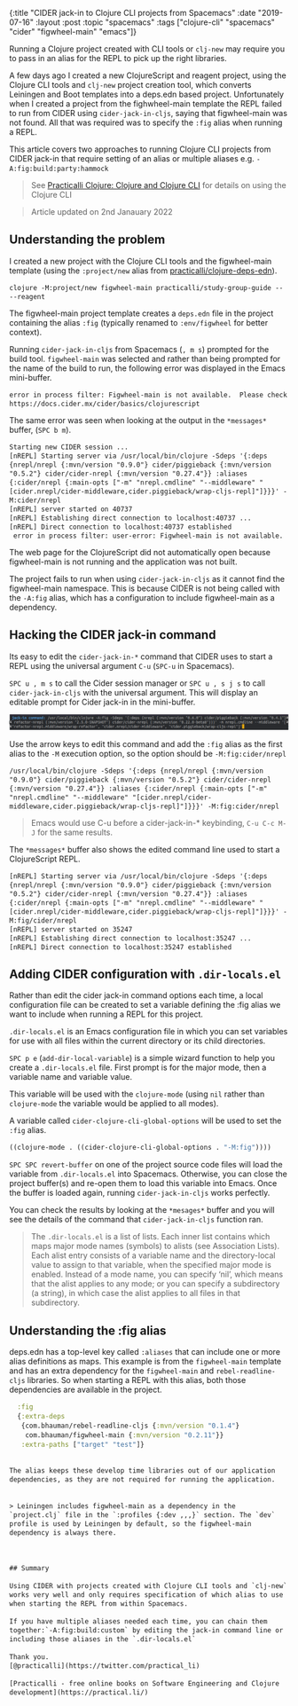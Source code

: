 {:title "CIDER jack-in to Clojure CLI projects from Spacemacs"
 :date "2019-07-16"
 :layout :post
 :topic "spacemacs"
 :tags  ["clojure-cli" "spacemacs" "cider" "figwheel-main" "emacs"]}

Running a Clojure project created with CLI tools or `clj-new` may require you to pass in an alias for the REPL to pick up the right libraries.

 A few days ago I created a new ClojureScript and reagent project, using the Clojure CLI tools and `clj-new` project creation tool, which converts Leiningen and Boot templates into a deps.edn based project.  Unfortunately when I created a project from the fighwheel-main template the REPL failed to run from CIDER using `cider-jack-in-cljs`, saying that figwheel-main was not found.  All that was required was to specify the `:fig` alias when running a REPL.

This article covers two approaches to running Clojure CLI projects from CIDER jack-in that require setting of an alias or multiple aliases e.g. `-A:fig:build:party:hammock`

> See [Practicalli Clojure: Clojure and Clojure CLI](https://practical.li/clojure/clojure-cli/) for details on using the Clojure CLI

> Article updated on 2nd Janauary 2022

<!-- more -->

## Understanding the problem

I created a new project with the Clojure CLI tools and the figwheel-main template (using the `:project/new` alias from [practicalli/clojure-deps-edn](https://github.com/practicalli/clojure-deps-edn)).

```shell
clojure -M:project/new figwheel-main practicalli/study-group-guide -- --reagent
```

The figwheel-main project template creates a `deps.edn` file in the project containing the alias `:fig` (typically renamed to `:env/figwheel` for better context).


Running `cider-jack-in-cljs` from Spacemacs (`, m s`) prompted for the build tool.  `figwheel-main` was selected and rather than being prompted for the name of the build to run, the following error was displayed in the Emacs mini-buffer.

```
error in process filter: Figwheel-main is not available.  Please check https://docs.cider.mx/cider/basics/clojurescript
```

The same error was seen when looking at the output in the `*messages*` buffer, (`SPC b m`).

```
Starting new CIDER session ...
[nREPL] Starting server via /usr/local/bin/clojure -Sdeps '{:deps {nrepl/nrepl {:mvn/version "0.9.0"} cider/piggieback {:mvn/version "0.5.2"} cider/cider-nrepl {:mvn/version "0.27.4"}} :aliases {:cider/nrepl {:main-opts ["-m" "nrepl.cmdline" "--middleware" "[cider.nrepl/cider-middleware,cider.piggieback/wrap-cljs-repl]"]}}}' -M:cider/nrepl
[nREPL] server started on 40737
[nREPL] Establishing direct connection to localhost:40737 ...
[nREPL] Direct connection to localhost:40737 established
 error in process filter: user-error: Figwheel-main is not available.
 ```

The web page for the ClojureScript did not automatically open because figwheel-main is not running and the application was not built.

The project fails to run when using `cider-jack-in-cljs` as it cannot find the figwheel-main namespace.  This is because CIDER is not being called with the `-A:fig` alias, which has a configuration to include figwheel-main as a dependency.


## Hacking the CIDER jack-in command

Its easy to edit the `cider-jack-in-*` command that CIDER uses to start a REPL using the universal argument `C-u` (`SPC-u` in Spacemacs).

`SPC u , m s` to call the Cider session manager or `SPC u , s j s` to call `cider-jack-in-cljs` with the universal argument.  This will display an editable prompt for Cider jack-in in the mini-buffer.

![Spacemacs Clojure - CIDER jack-in command line hacking](/images/spacemacs-clojure-cider-jack-in-command-line-hacking.png)

Use the arrow keys to edit this command and add the `:fig` alias as the first alias to the `-M` execution option, so the option should be `-M:fig:cider/nrepl`

```shell
/usr/local/bin/clojure -Sdeps '{:deps {nrepl/nrepl {:mvn/version "0.9.0"} cider/piggieback {:mvn/version "0.5.2"} cider/cider-nrepl {:mvn/version "0.27.4"}} :aliases {:cider/nrepl {:main-opts ["-m" "nrepl.cmdline" "--middleware" "[cider.nrepl/cider-middleware,cider.piggieback/wrap-cljs-repl]"]}}}' -M:fig:cider/nrepl
```

> Emacs would use C-u before a cider-jack-in-* keybinding, `C-u C-c M-J` for the same results.

The `*messages*` buffer also shows the edited command line used to start a ClojureScript REPL.

```
[nREPL] Starting server via /usr/local/bin/clojure -Sdeps '{:deps {nrepl/nrepl {:mvn/version "0.9.0"} cider/piggieback {:mvn/version "0.5.2"} cider/cider-nrepl {:mvn/version "0.27.4"}} :aliases {:cider/nrepl {:main-opts ["-m" "nrepl.cmdline" "--middleware" "[cider.nrepl/cider-middleware,cider.piggieback/wrap-cljs-repl]"]}}}' -M:fig/cider/nrepl
[nREPL] server started on 35247
[nREPL] Establishing direct connection to localhost:35247 ...
[nREPL] Direct connection to localhost:35247 established
```


## Adding CIDER configuration with `.dir-locals.el`

Rather than edit the cider jack-in command options each time, a local configuration file can be created to set a variable defining the :fig alias we want to include when running a REPL for this project.

`.dir-locals.el` is an Emacs configuration file in which you can set variables for use with all files within the current directory or its child directories.

`SPC p e` (`add-dir-local-variable`) is a simple wizard function to help you create a `.dir-locals.el` file.  First prompt is for the major mode, then a variable name and variable value.

This  variable will be used with the `clojure-mode` (using `nil` rather than `clojure-mode` the variable would be applied to all modes).

A variable called `cider-clojure-cli-global-options` will be used to set the `:fig` alias.

```clojure
((clojure-mode . ((cider-clojure-cli-global-options . "-M:fig"))))
```

`SPC SPC revert-buffer` on one of the project source code files will load the variable from `.dir-locals.el` into Spacemacs.   Otherwise, you can close the project buffer(s) and re-open them to load this variable into Emacs.  Once the buffer is loaded again, running `cider-jack-in-cljs` works perfectly.

You can check the results by looking at the `*mesages*` buffer and you will see the details of the command that `cider-jack-in-cljs` function ran.


> The `.dir-locals.el` is a list of lists.  Each inner list contains which maps major mode names (symbols) to alists (see Association Lists). Each alist entry consists of a variable name and the directory-local value to assign to that variable, when the specified major mode is enabled. Instead of a mode name, you can specify ‘nil’, which means that the alist applies to any mode; or you can specify a subdirectory (a string), in which case the alist applies to all files in that subdirectory.


## Understanding the :fig alias

deps.edn has a top-level key called `:aliases` that can include one or more alias definitions as maps.  This example is from the `figwheel-main` template and has an extra dependency for the `figwheel-main` and `rebel-readline-cljs` libraries.  So when starting a REPL with this alias, both those dependencies are available in the project.

```clojure
  :fig
  {:extra-deps
   {com.bhauman/rebel-readline-cljs {:mvn/version "0.1.4"}
    com.bhauman/figwheel-main {:mvn/version "0.2.11"}}
   :extra-paths ["target" "test"]}
```

```

The alias keeps these develop time libraries out of our application dependencies, as they are not required for running the application.


> Leiningen includes figwheel-main as a dependency in the `project.clj` file in the `:profiles {:dev ,,,}` section. The `dev` profile is used by Leiningen by default, so the figwheel-main dependency is always there.



## Summary

Using CIDER with projects created with Clojure CLI tools and `clj-new` works very well and only requires specification of which alias to use when starting the REPL from within Spacemacs.

If you have multiple aliases needed each time, you can chain them together:`-A:fig:build:custom` by editing the jack-in command line or including those aliases in the `.dir-locals.el`

Thank you.
[@practicalli](https://twitter.com/practical_li)

[Practicalli - free online books on Software Engineering and Clojure development](https://practical.li/)
